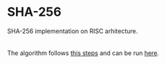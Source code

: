 # SHA-256

SHA-256 implementation on RISC arhitecture. <br>
<br>
<br>
The algorithm follows 
[this steps](https://brilliant.org/wiki/secure-hashing-algorithms/) 
and can be run [here](https://www.peterhigginson.co.uk/RISC/).




